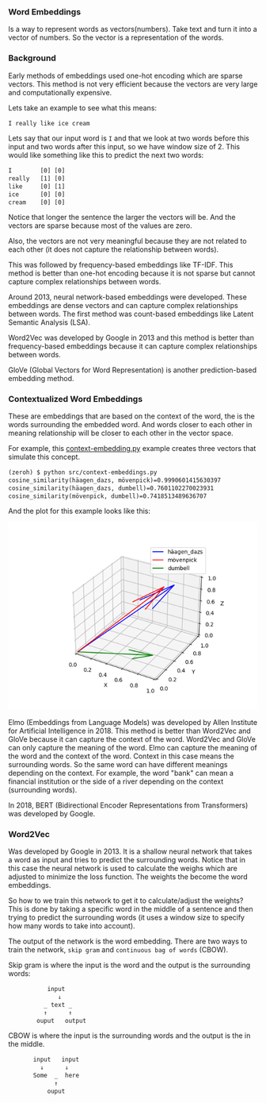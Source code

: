 ### Word Embeddings
Is a way to represent words as vectors(numbers). Take text and turn it into a
vector of numbers. So the vector is a representation of the words.

### Background
Early methods of embeddings used one-hot encoding which are sparse vectors.
This method is not very efficient because the vectors are very large and
computationally expensive.

Lets take an example to see what this means:
```
I really like ice cream
```
Lets say that our input word is `I` and that we look at two words before this
input and two words after this input, so we have window size of 2. This would
like something like this to predict the next two words:
```
I        [0] [0]
really   [1] [0]
like     [0] [1]
ice      [0] [0]
cream    [0] [0]
```
Notice that longer the sentence the larger the vectors will be. And the vectors
are sparse because most of the values are zero.

Also, the vectors are not very meaningful because they are not related to each
other (it does not capture the relationship between words).

This was followed by frequency-based embeddings like TF-IDF. This method is
better than one-hot encoding because it is not sparse but cannot capture
complex relationships between words.

Around 2013, neural network-based embeddings were developed. These embeddings
are dense vectors and can capture complex relationships between words. The
first method was count-based embeddings like Latent Semantic Analysis (LSA).

Word2Vec was developed by Google in 2013 and this method is better than
frequency-based embeddings because it can capture complex relationships between
words.

GloVe (Global Vectors for Word Representation) is another prediction-based
embedding method.

### Contextualized Word Embeddings
These are embeddings that are based on the context of the word, the is the
words surrounding the embedded word. And words closer to each other in meaning
relationship will be closer to each other in the vector space.

For example, this [context-embedding.py](../embeddings/python/src/context-embedding.py)
example creates three vectors that simulate this concept.
```console
(zeroh) $ python src/context-embeddings.py 
cosine_similarity(häagen_dazs, mövenpick)=0.9990601415630397
cosine_similarity(häagen_dazs, dumbell)=0.7601102270023931
cosine_similarity(mövenpick, dumbell)=0.7418513489636707
```

And the plot for this example looks like this:

![image](./context-embeddings-plot.png)


Elmo (Embeddings from Language Models) was developed by Allen Institute for
Artificial Intelligence in 2018. This method is better than Word2Vec and GloVe
because it can capture the context of the word. Word2Vec and GloVe can only
capture the meaning of the word. Elmo can capture the meaning of the word and
the context of the word. Context in this case means the surrounding words. So
the same word can have different meanings depending on the context. For example,
the word "bank" can mean a financial institution or the side of a river depending
on the context (surrounding words).

In 2018, BERT (Bidirectional Encoder Representations from Transformers) was
developed by Google. 

### Word2Vec
Was developed by Google in 2013. It is a shallow neural network that takes a
word as input and tries to predict the surrounding words. Notice that in this
case the neural network is used to calculate the weighs which are adjusted to
minimize the loss function. The weights the become the word embeddings.

So how to we train this network to get it to calculate/adjust the weights?  
This is done by taking a specific word in the middle of a sentence and then
trying to predict the surrounding words (it uses a window size to specify how
many words to take into account).

The output of the network is the word embedding. There are two ways to train the
network, `skip gram` and `continuous bag of words` (CBOW).

Skip gram is where the input is the word and the output is the surrounding
words:
```
           input
              ↓
          _ text _
          ↑      ↑
        ouput   output
```

CBOW is where the input is the surrounding words and the output is the in the
middle.
```
       input   input
         ↓      ↓
       Some  _  here
             ↑ 
           ouput
```

